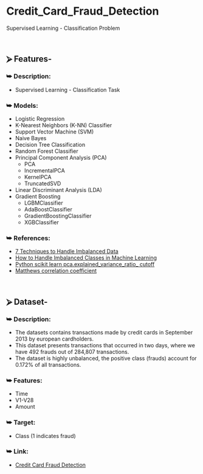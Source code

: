 # Credit_Card_Fraud_Detection
Supervised Learning - Classification Problem

<br/>

## ⮚ Features-
### ⮩ Description:
+ Supervised Learning - Classification Task

### ⮩ Models:
+ Logistic Regression
+ K-Nearest Neighbors (K-NN) Classifier
+ Support Vector Machine (SVM)
+ Naive Bayes
+ Decision Tree Classification
+ Random Forest Classifier
+ Principal Component Analysis (PCA)
    - PCA
    - IncrementalPCA
    - KernelPCA
    - TruncatedSVD
+ Linear Discriminant Analysis (LDA)
+ Gradient Boosting
    - LGBMClassifier
    - AdaBoostClassifier
    - GradientBoostingClassifier
    - XGBClassifier
        
### ⮩ References:
* [7 Techniques to Handle Imbalanced Data](https://www.kdnuggets.com/2017/06/7-techniques-handle-imbalanced-data.html)
* [How to Handle Imbalanced Classes in Machine Learning](https://elitedatascience.com/imbalanced-classes)
* [Python scikit learn pca.explained_variance_ratio_ cutoff](https://stackoverflow.com/questions/32857029/python-scikit-learn-pca-explained-variance-ratio-cutoff)
* [Matthews correlation coefficient](https://en.wikipedia.org/wiki/Matthews_correlation_coefficient)

<br/>

## ⮚ Dataset-
### ⮩ Description:
+ The datasets contains transactions made by credit cards in September 2013 by european cardholders.
+ This dataset presents transactions that occurred in two days, where we have 492 frauds out of 284,807 transactions.
+ The dataset is highly unbalanced, the positive class (frauds) account for 0.172% of all transactions.

### ⮩ Features:
+ Time
+ V1-V28
+ Amount
    
### ⮩ Target:
+ Class (1 indicates fraud)

### ⮩ Link:
+ [Credit Card Fraud Detection](https://www.kaggle.com/mlg-ulb/creditcardfraud)
